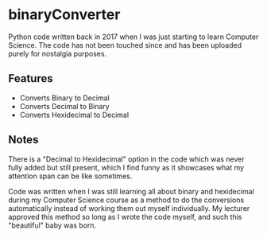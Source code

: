 
# binaryConverter

Python code written back in 2017 when I was just starting to learn Computer Science. The code has not been touched since and has been uploaded purely for nostalgia purposes.


## Features

* Converts Binary to Decimal
* Converts Decimal to Binary
* Converts Hexidecimal to Decimal

## Notes
There is a "Decimal to Hexidecimal" option in the code which was never fully added but still present, which I find funny as it showcases what my attention span can be like sometimes.

  Code was written when I was still learning all about binary and hexidecimal during my Computer Science course as a method to do the conversions automatically instead of working them out myself individually. My lecturer approved this method so long as I wrote the code myself, and such this "beautiful" baby was born.
